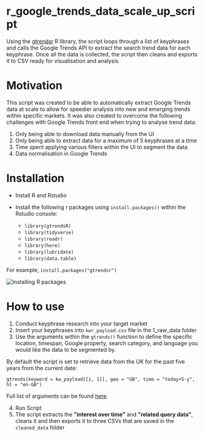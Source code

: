 # r_google_trends_data_scale_up_script

Using the [gtrendsr](https://www.rdocumentation.org/packages/gtrendsR/versions/1.4.4) R library, the script loops through a list of keyphrases and calls the Google Trends API to extract the search trend data for each keyphrase. Once all the data is collected, the script then cleans and exports it to CSV ready for visualisation and analysis

# Motivation

This script was created to be able to automatically extract Google Trends data at scale to allow for speedier analysis into new and emerging trends within specific markets. It was also created to overcome the following challenges with Google Trends front end when trying to analyse trend data:

1. Only being able to download data manually from the UI
2. Only being able to extract data for a maximum of 5 keyphrases at a time
3. Time spent applying various filters within the UI to segment the data
4. Data normalisation in Google Trends

# Installation
- Install R and Rstudio
- Install the following r packages using `install.packages()` within the Rstudio console:

  - `library(gtrendsR)`
  - `library(tidyverse)`
  - `library(readr)`
  - `library(here)`
  - `library(lubridate)`
  - `library(data.table)`

For example, `install.packages("gtrendsr")`

![Installing R packages](https://user-images.githubusercontent.com/56133759/76687111-c2b34c00-6618-11ea-8038-261b927c2b5f.png
)
  
# How to use

1. Conduct keyphrase research into your target market
2. Insert your keyphrases into `kwr_payload.csv` file in the 1_raw_data folder
3. Use the arguments within the `gtrends()` function to define the specific location, timespan, Google property, search category, and language you would like the data to be segmented by. 

By default the script is set to retrieve data from the UK for the past five years from the current date:

`gtrends(keyword = kw_payload[[i, 1]], geo = "GB", time = "today+5-y", hl = "en-GB")`

Full list of arguments can be found [here](https://www.rdocumentation.org/packages/gtrendsR/versions/1.4.4/topics/gtrends).

4. Run Script
5. The script extracts the **"interest over time"** and **"related query data"**,  cleans it and then exports it to three CSVs that are saved in the `cleaned_data` folder




